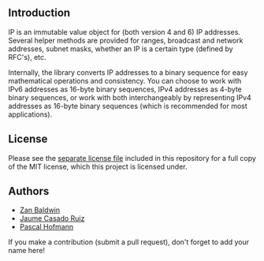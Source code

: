 ## Introduction

IP is an immutable value object for (both version 4 and 6) IP addresses. Several
helper methods are provided for ranges, broadcast and network addresses, subnet
masks, whether an IP is a certain type (defined by RFC's), etc.

Internally, the library converts IP addresses to a binary sequence for easy
mathematical operations and consistency.
You can choose to work with IPv6 addresses as 16-byte binary sequences, IPv4
addresses as 4-byte binary sequences, or work with both interchangeably by
representing IPv4 addresses as 16-byte binary sequences (which is recommended
for most applications).

## License

Please see the [separate license file](../LICENSE.md) included in this repository
for a full copy of the MIT license, which this project is licensed under.

## Authors

- [Zan Baldwin](https://zanbaldwin.com)
- [Jaume Casado Ruiz](http://jau.cat)
- [Pascal Hofmann](http://pascalhofmann.de)

If you make a contribution (submit a pull request), don't forget to add your name here!
